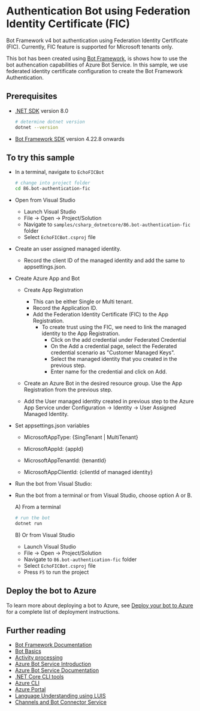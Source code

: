﻿# Authentication Bot using Federation Identity Certificate (FIC)



Bot Framework v4 bot authentication using Federation Identity Certificate (FIC). Currently, FIC feature is supported for Microsoft tenants only. 

This bot has been created using [Bot Framework](https://dev.botframework.com/), is shows how to use the bot authencation capabilities of Azure Bot Service. In this sample, we use federated identity certificate configuration to create the Bot Framework Authentication.

## Prerequisites

- [.NET SDK](https://dotnet.microsoft.com/download) version 8.0

  ```bash
  # determine dotnet version
  dotnet --version
  ```

- [Bot Framework SDK](https://github.com/microsoft/botbuilder-dotnet/releases) version 4.22.8 onwards


## To try this sample

- In a terminal, navigate to `EchoFICBot`

    ```bash
    # change into project folder
    cd 86.bot-authentication-fic
    ```


- Open from Visual Studio
  - Launch Visual Studio
  - File -> Open -> Project/Solution
  - Navigate to `samples/csharp_dotnetcore/86.bot-authentication-fic` folder
  - Select `EchoFICBot.csproj` file

- Create an user assigned managed identity.
  - Record the client ID of the managed identity and add the same to appsettings.json.

- Create Azure App and Bot
  - Create App Registration
    - This can be either Single or Multi tenant.
    - Record the Application ID.
    - Add the Federation Identity Certificate (FIC) to the App Registration.
      - To create trust using the FIC, we need to link the managed identity to the App Registration.
        - Click on the add credential under Federated Credential
        - On the Add a credential page, select the Federated credential scenario as "Customer Managed Keys".
        - Select the managed identity that you created in the previous step.
        - Enter name for the credential and click on Add.
        
  - Create an Azure Bot in the desired resource group. Use the App Registration from the previous step.

  - Add the User managed identity created in previous step to the Azure App Service under Configuration -> Identity -> User Assigned Managed Identity.

- Set appsettings.json variables

  - MicrosoftAppType: {SingTenant | MultiTenant}

  - MicrosoftAppId: {appId}

  - MicrosoftAppTenantId: {tenantId}

  - MicrosoftAppClientId: {clientId of managed identity}

- Run the bot from Visual Studio:





- Run the bot from a terminal or from Visual Studio, choose option A or B.

  A) From a terminal

  ```bash
  # run the bot
  dotnet run
  ```

  B) Or from Visual Studio

  - Launch Visual Studio
  - File -> Open -> Project/Solution
  - Navigate to `86.bot-authentication-fic` folder
  - Select `EchoFICBot.csproj` file
  - Press `F5` to run the project

## Deploy the bot to Azure

To learn more about deploying a bot to Azure, see [Deploy your bot to Azure](https://aka.ms/azuredeployment) for a complete list of deployment instructions.

## Further reading

- [Bot Framework Documentation](https://docs.botframework.com)
- [Bot Basics](https://docs.microsoft.com/azure/bot-service/bot-builder-basics?view=azure-bot-service-4.0)
- [Activity processing](https://docs.microsoft.com/en-us/azure/bot-service/bot-builder-concept-activity-processing?view=azure-bot-service-4.0)
- [Azure Bot Service Introduction](https://docs.microsoft.com/azure/bot-service/bot-service-overview-introduction?view=azure-bot-service-4.0)
- [Azure Bot Service Documentation](https://docs.microsoft.com/azure/bot-service/?view=azure-bot-service-4.0)
- [.NET Core CLI tools](https://docs.microsoft.com/en-us/dotnet/core/tools/?tabs=netcore2x)
- [Azure CLI](https://docs.microsoft.com/cli/azure/?view=azure-cli-latest)
- [Azure Portal](https://portal.azure.com)
- [Language Understanding using LUIS](https://docs.microsoft.com/en-us/azure/cognitive-services/luis/)
- [Channels and Bot Connector Service](https://docs.microsoft.com/en-us/azure/bot-service/bot-concepts?view=azure-bot-service-4.0)
